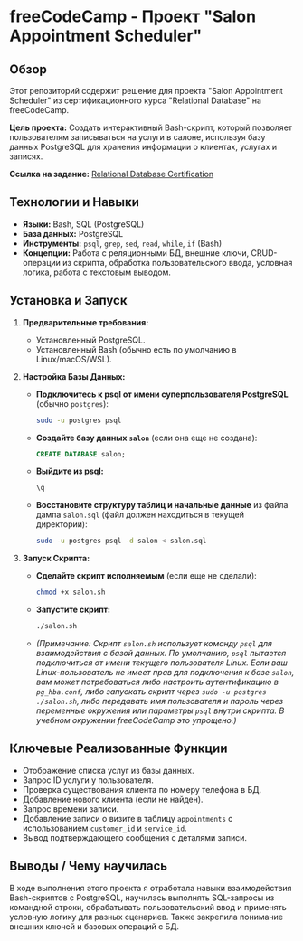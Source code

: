 # freeCodeCamp - Проект "Salon Appointment Scheduler"

## Обзор

Этот репозиторий содержит решение для проекта "Salon Appointment Scheduler" из сертификационного курса "Relational Database" на freeCodeCamp.

**Цель проекта:** Создать интерактивный Bash-скрипт, который позволяет пользователям записываться на услуги в салоне, используя базу данных PostgreSQL для хранения информации о клиентах, услугах и записях.

**Ссылка на задание:** [Relational Database Certification](https://www.freecodecamp.org/learn/relational-database/) 

## Технологии и Навыки

*   **Языки:** Bash, SQL (PostgreSQL)
*   **База данных:** PostgreSQL
*   **Инструменты:** `psql`, `grep`, `sed`, `read`, `while`, `if` (Bash)
*   **Концепции:** Работа с реляционными БД, внешние ключи, CRUD-операции из скрипта, обработка пользовательского ввода, условная логика, работа с текстовым выводом.

## Установка и Запуск

1.  **Предварительные требования:**
    *   Установленный PostgreSQL.
    *   Установленный Bash (обычно есть по умолчанию в Linux/macOS/WSL).

2.  **Настройка Базы Данных:**
    *   **Подключитесь к psql от имени суперпользователя PostgreSQL** (обычно `postgres`):
        ```bash
        sudo -u postgres psql
        ```
    *   **Создайте базу данных `salon`** (если она еще не создана):
        ```sql
        CREATE DATABASE salon;
        ```
    *   **Выйдите из psql:**
        ```sql
        \q
        ```
    *   **Восстановите структуру таблиц и начальные данные** из файла дампа `salon.sql` (файл должен находиться в текущей директории):
        ```bash
        sudo -u postgres psql -d salon < salon.sql
        ```
3.  **Запуск Скрипта:**
    *   **Сделайте скрипт исполняемым** (если еще не сделали):
        ```bash
        chmod +x salon.sh
        ```
    *   **Запустите скрипт:**
        ```bash
        ./salon.sh
        ```
    *   *(Примечание: Скрипт `salon.sh` использует команду `psql` для взаимодействия с базой данных. По умолчанию, `psql` пытается подключиться от имени текущего пользователя Linux. Если ваш Linux-пользователь не имеет прав для подключения к базе `salon`, вам может потребоваться либо настроить аутентификацию в `pg_hba.conf`, либо запускать скрипт через `sudo -u postgres ./salon.sh`, либо передавать имя пользователя и пароль через переменные окружения или параметры `psql` внутри скрипта. В учебном окружении freeCodeCamp это упрощено.)*

## Ключевые Реализованные Функции

*   Отображение списка услуг из базы данных.
*   Запрос ID услуги у пользователя.
*   Проверка существования клиента по номеру телефона в БД.
*   Добавление нового клиента (если не найден).
*   Запрос времени записи.
*   Добавление записи о визите в таблицу `appointments` с использованием `customer_id` и `service_id`.
*   Вывод подтверждающего сообщения с деталями записи.

## Выводы / Чему научилась

В ходе выполнения этого проекта я отработала навыки взаимодействия Bash-скриптов с PostgreSQL, научилась выполнять SQL-запросы из командной строки, обрабатывать пользовательский ввод и применять условную логику для разных сценариев. Также закрепила понимание внешних ключей и базовых операций с БД.
